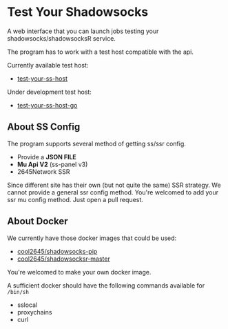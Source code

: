 # Test Your Shadowsocks

A web interface that you can launch jobs testing your shadowsocks/shadowsocksR service.

The program has to work with a test host compatible with the api.

Currently available test host:

+ [test-your-ss-host](https://github.com/2645Corp/test-your-ss-host)

Under development test host:

+ [test-your-ss-host-go](https://github.com/2645Corp/test-your-ss-host-go)

## About SS Config

The program supports several method of getting ss/ssr config.

+ Provide a **JSON FILE**
+ **Mu Api V2** (ss-panel v3)
+ 2645Network SSR

Since different site has their own (but not quite the same) SSR strategy.
We cannot provide a general ssr config method.
You're welcomed to add your ssr mu config method. Just open a pull request.

## About Docker

We currently have those docker images that could be used:

+ [cool2645/shadowsocks-pip](https://hub.docker.com/r/cool2645/shadowsocks-pip/)
+ [cool2645/shadowsocksr-master](https://hub.docker.com/r/cool2645/shadowsocksr-master/)

You're welcomed to make your own docker image.

A sufficient docker should have the following commands available for `/bin/sh`

+ sslocal
+ proxychains
+ curl

